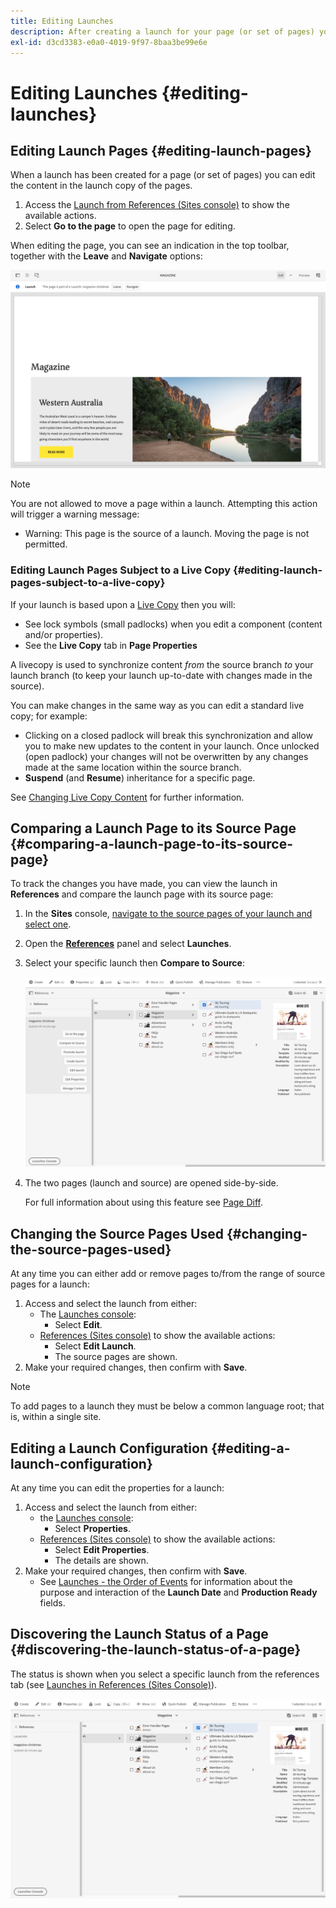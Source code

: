 ```yaml
---
title: Editing Launches
description: After creating a launch for your page (or set of pages) you can edit the content in the launch copy of the pages.
exl-id: d3cd3383-e0a0-4019-9f97-8baa3be99e6e
---
```

# Editing Launches {#editing-launches}

## Editing Launch Pages {#editing-launch-pages}

When a launch has been created for a page (or set of pages) you can edit the content in the launch copy of the pages.

1. Access the [Launch from References (Sites console)](/help/sites-cloud/authoring/launches/overview.md#launches-in-references-sites-console) to show the available actions.
1. Select **Go to the page** to open the page for editing.

When editing the page, you can see an indication in the top toolbar, together with the **Leave** and **Navigate** options:

![Leave and Navigate launch from Page Editor](/help/sites-cloud/authoring/assets/launches-edit-01.png)

>[!NOTE]
>
>You are not allowed to move a page within a launch. Attempting this action will trigger a warning message:
>
>* Warning: This page is the source of a launch. Moving the page is not permitted.

### Editing Launch Pages Subject to a Live Copy {#editing-launch-pages-subject-to-a-live-copy}

If your launch is based upon a [Live Copy](/help/sites-cloud/administering/msm/overview.md) then you will:

* See lock symbols (small padlocks) when you edit a component (content and/or properties).
* See the **Live Copy** tab in **Page Properties**

A livecopy is used to synchronize content *from* the source branch *to* your launch branch (to keep your launch up-to-date with changes made in the source).

You can make changes in the same way as you can edit a standard live copy; for example:

* Clicking on a closed padlock will break this synchronization and allow you to make new updates to the content in your launch. Once unlocked (open padlock) your changes will not be overwritten by any changes made at the same location within the source branch.
* **Suspend** (and **Resume**) inheritance for a specific page.

See [Changing Live Copy Content](/help/sites-cloud/administering/msm/creating-live-copies.md) for further information.

## Comparing a Launch Page to its Source Page {#comparing-a-launch-page-to-its-source-page}

To track the changes you have made, you can view the launch in **References** and compare the launch page with its source page:

1. In the **Sites** console, [navigate to the source pages of your launch and select one](/help/sites-cloud/authoring/getting-started/basic-handling.md#viewing-and-selecting-resources).
1. Open the **[References](/help/sites-cloud/authoring/getting-started/basic-handling.md#references)** panel and select **Launches**.
1. Select your specific launch then **Compare to Source**:

   ![Comparing launch to source](/help/sites-cloud/authoring/assets/launches-compare.png)

1. The two pages (launch and source) are opened side-by-side.

   For full information about using this feature see [Page Diff](/help/sites-cloud/authoring/sites-console/page-diff.md).

## Changing the Source Pages Used {#changing-the-source-pages-used}

At any time you can either add or remove pages to/from the range of source pages for a launch:

1. Access and select the launch from either:
   * The [Launches console](/help/sites-cloud/authoring/launches/overview.md#the-launches-console):
     * Select **Edit**.
   * [References (Sites console)](/help/sites-cloud/authoring/launches/overview.md#launches-in-references-sites-console) to show the available actions:
     * Select **Edit Launch**.
     * The source pages are shown.
1. Make your required changes, then confirm with **Save**.

>[!NOTE]
>
>To add pages to a launch they must be below a common language root; that is, within a single site.

## Editing a Launch Configuration {#editing-a-launch-configuration}

At any time you can edit the properties for a launch:

1. Access and select the launch from either:
   * the [Launches console](/help/sites-cloud/authoring/launches/overview.md#the-launches-console):
     * Select **Properties**.
   * [References (Sites console)](/help/sites-cloud/authoring/launches/overview.md#launches-in-references-sites-console) to show the available actions:
     * Select **Edit Properties**.
     * The details are shown.
1. Make your required changes, then confirm with **Save**.
   * See [Launches - the Order of Events](/help/sites-cloud/authoring/launches/overview.md#launches-the-order-of-events) for information about the purpose and interaction of the **Launch Date** and **Production Ready** fields.

## Discovering the Launch Status of a Page {#discovering-the-launch-status-of-a-page}

The status is shown when you select a specific launch from the references tab (see [Launches in References (Sites Console)](/help/sites-cloud/authoring/launches/overview.md#launches-in-references-sites-console)).

![Discovering launch status](/help/sites-cloud/authoring/assets/launches-status.png)
